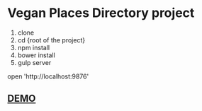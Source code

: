 Vegan Places Directory project
============

1. clone
2. cd  {root of the project} 
3. npm install
4. bower install
5. gulp server

open 'http://localhost:9876' 

<h2><a href="http://vegan-places.com" target="_blank">DEMO</a></h2>

